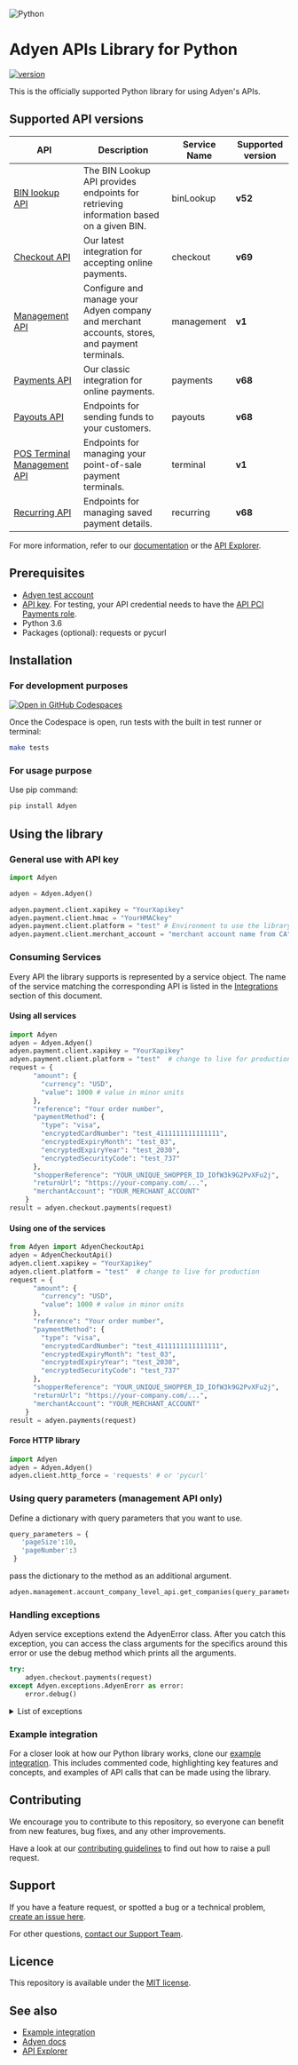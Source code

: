 ![Python](https://user-images.githubusercontent.com/55943882/212274988-4e58b807-d39b-4274-b712-06008b1ef5fc.png)

# Adyen APIs Library for Python

[![version](https://img.shields.io/badge/version-7.1.1-blue.svg)](https://docs.adyen.com/development-resources/libraries)

This is the officially supported Python library for using Adyen's APIs.

## Supported API versions
| API | Description | Service Name | Supported version |
| --- | ----------- | ------------ | ----------------- | 
|[BIN lookup API](https://docs.adyen.com/api-explorer/#/BinLookup/v52/overview) | The BIN Lookup API provides endpoints for retrieving information based on a given BIN. | binLookup | **v52** |
| [Checkout API](https://docs.adyen.com/api-explorer/#/CheckoutService/v69/overview)| Our latest integration for accepting online payments. | checkout | **v69** |
| [Management API](https://docs.adyen.com/api-explorer/#/ManagementService/v1/overview)| Configure and manage your Adyen company and merchant accounts, stores, and payment terminals. | management | **v1** |
| [Payments API](https://docs.adyen.com/api-explorer/#/Payment/v68/overview)| Our classic integration for online payments. | payments | **v68** |
| [Payouts API](https://docs.adyen.com/api-explorer/#/Payout/v68/overview)| Endpoints for sending funds to your customers. | payouts | **v68** |
| [POS Terminal Management API](https://docs.adyen.com/api-explorer/#/postfmapi/v1/overview)| Endpoints for managing your point-of-sale payment terminals. | terminal | **v1** |
| [Recurring API](https://docs.adyen.com/api-explorer/#/Recurring/v68/overview)| Endpoints for managing saved payment details. | recurring | **v68** |

For more information, refer to our [documentation](https://docs.adyen.com/) or the [API Explorer](https://docs.adyen.com/api-explorer/).

 
 
## Prerequisites
 
-   [Adyen test account](https://docs.adyen.com/get-started-with-adyen)
-   [API key](https://docs.adyen.com/development-resources/api-credentials#generate-api-key). For testing, your API credential needs to have the [API PCI Payments role](https://docs.adyen.com/development-resources/api-credentials#roles).
- Python 3.6
- Packages (optional): requests or pycurl  
 

## Installation

### For development purposes

[![Open in GitHub Codespaces](https://github.com/codespaces/badge.svg)](https://github.com/codespaces/new?hide_repo_select=true&ref=codespaces&repo=55730153)

Once the Codespace is open, run tests with the built in test runner or terminal:

~~~~ bash 
make tests
~~~~

### For usage purpose

Use pip command: 
~~~~ bash 
pip install Adyen
~~~~

## Using the library
 
 
### General use with API key
 
~~~~ python
import Adyen

adyen = Adyen.Adyen()

adyen.payment.client.xapikey = "YourXapikey"
adyen.payment.client.hmac = "YourHMACkey"
adyen.payment.client.platform = "test" # Environment to use the library in.
adyen.payment.client.merchant_account = "merchant account name from CA"
~~~~
### Consuming Services
Every API the library supports is represented by a service object. The name of the service matching the corresponding API is listed in the [Integrations](#supported-api-versions) section of this document.
#### Using all services
~~~~python
import Adyen
adyen = Adyen.Adyen()
adyen.payment.client.xapikey = "YourXapikey"
adyen.payment.client.platform = "test"  # change to live for production
request = {
      "amount": {
        "currency": "USD",
        "value": 1000 # value in minor units
      },
      "reference": "Your order number",
      "paymentMethod": {
        "type": "visa",
        "encryptedCardNumber": "test_4111111111111111",
        "encryptedExpiryMonth": "test_03",
        "encryptedExpiryYear": "test_2030",
        "encryptedSecurityCode": "test_737"
      },
      "shopperReference": "YOUR_UNIQUE_SHOPPER_ID_IOfW3k9G2PvXFu2j",
      "returnUrl": "https://your-company.com/...",
      "merchantAccount": "YOUR_MERCHANT_ACCOUNT"
    }
result = adyen.checkout.payments(request)
~~~~
#### Using one of the services
~~~~python
from Adyen import AdyenCheckoutApi
adyen = AdyenCheckoutApi()
adyen.client.xapikey = "YourXapikey"
adyen.client.platform = "test"  # change to live for production
request = {
      "amount": {
        "currency": "USD",
        "value": 1000 # value in minor units
      },
      "reference": "Your order number",
      "paymentMethod": {
        "type": "visa",
        "encryptedCardNumber": "test_4111111111111111",
        "encryptedExpiryMonth": "test_03",
        "encryptedExpiryYear": "test_2030",
        "encryptedSecurityCode": "test_737"
      },
      "shopperReference": "YOUR_UNIQUE_SHOPPER_ID_IOfW3k9G2PvXFu2j",
      "returnUrl": "https://your-company.com/...",
      "merchantAccount": "YOUR_MERCHANT_ACCOUNT"
    }
result = adyen.payments(request)
~~~~
#### Force HTTP library
~~~~python
import Adyen
adyen = Adyen.Adyen()
adyen.client.http_force = 'requests' # or 'pycurl'
~~~~
### Using query parameters (management API only)
Define a dictionary with query parameters that you want to use.
~~~~ python
query_parameters = {
   'pageSize':10,
   'pageNumber':3
 }
~~~~
pass the dictionary to the method as an additional argument.
~~~~ python
adyen.management.account_company_level_api.get_companies(query_parameters=query_parameters)
~~~~
### Handling exceptions
Adyen service exceptions extend the AdyenError class. After you catch this exception, you can access the 
class arguments for the specifics around this error or use the debug method which prints all the arguments.
~~~~python
try:
    adyen.checkout.payments(request)
except Adyen.exceptions.AdyenErorr as error:
    error.debug()
~~~~
<details><summary>List of exceptions</summary>
<p>AdyenInvalidRequestError</p>
<p>AdyenAPIResponseError</p>
<p>AdyenAPIAuthenticationError</p>
<p>AdyenAPIInvalidPermission</p>
<p>AdyenAPICommunicationError</p>
<p>AdyenAPIValidationError</p>
<p>AdyenAPIUnprocessableEntity</p>
<p>AdyenAPIInvalidFormat</p>
<p>AdyenEndpointInvalidFormat</p>
</details>

### Example integration
 
For a closer look at how our Python library works, clone our [example integration](https://github.com/adyen-examples/adyen-python-online-payments). This includes commented code, highlighting key features and concepts, and examples of API calls that can be made using the library.


## Contributing
 
We encourage you to contribute to this repository, so everyone can benefit from new features, bug fixes, and any other improvements.
 
 
Have a look at our [contributing guidelines](https://github.com/Adyen/adyen-python-api-library/blob/develop/CONTRIBUTING.md) to find out how to raise a pull request.
 
 
## Support
If you have a feature request, or spotted a bug or a technical problem, [create an issue here](https://github.com/Adyen/adyen-web/issues/new/choose).
 
For other questions, [contact our Support Team](https://www.adyen.help/hc/en-us/requests/new?ticket_form_id=360000705420).
 
 
## Licence
This repository is available under the [MIT license](https://github.com/Adyen/adyen-python-api-library/blob/main/LICENSE.md).
 
 
## See also
* [Example integration](https://github.com/adyen-examples/adyen-python-online-payments)
* [Adyen docs](https://docs.adyen.com/)
* [API Explorer](https://docs.adyen.com/api-explorer/)
